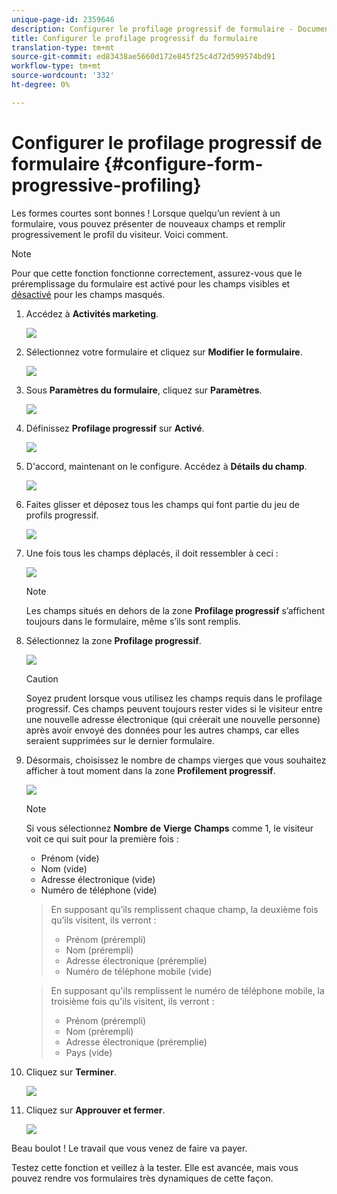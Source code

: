 ```yaml
---
unique-page-id: 2359646
description: Configurer le profilage progressif de formulaire - Documents marketing - Documentation du produit
title: Configurer le profilage progressif du formulaire
translation-type: tm+mt
source-git-commit: ed83438ae5660d172e845f25c4d72d599574bd91
workflow-type: tm+mt
source-wordcount: '332'
ht-degree: 0%

---
```



# Configurer le profilage progressif de formulaire {#configure-form-progressive-profiling}

Les formes courtes sont bonnes ! Lorsque quelqu’un revient à un formulaire, vous pouvez présenter de nouveaux champs et remplir progressivement le profil du visiteur. Voici comment.

>[!NOTE]
>
>Pour que cette fonction fonctionne correctement, assurez-vous que le préremplissage du formulaire est activé pour les champs visibles et [désactivé](/help/marketo/product-docs/demand-generation/forms/form-fields/disable-pre-fill-for-a-form-field.md) pour les champs masqués.

1. Accédez à **Activités marketing**.

   ![](assets/ma-1.png)

1. Sélectionnez votre formulaire et cliquez sur **Modifier le formulaire**.

   ![](assets/image2014-9-15-12-3a31-3a20.png)

1. Sous **Paramètres du formulaire**, cliquez sur **Paramètres**.

   ![](assets/image2014-9-15-12-3a31-3a29.png)

1. Définissez **Profilage progressif** sur **Activé**.

   ![](assets/image2014-9-15-12-3a31-3a47.png)

1. D&#39;accord, maintenant on le configure. Accédez à **Détails du champ**.

   ![](assets/image2014-9-15-12-3a31-3a55.png)

1. Faites glisser et déposez tous les champs qui font partie du jeu de profils progressif.

   ![](assets/image2014-9-15-12-3a32-3a3.png)

1. Une fois tous les champs déplacés, il doit ressembler à ceci :

   ![](assets/image2014-9-15-12-3a32-3a12.png)

   >[!NOTE]
   >
   >Les champs situés en dehors de la zone **Profilage progressif** s’affichent toujours dans le formulaire, même s’ils sont remplis.

1. Sélectionnez la zone **Profilage progressif**.

   ![](assets/image2014-9-15-12-3a32-3a19.png)

   >[!CAUTION]
   >
   >Soyez prudent lorsque vous utilisez les champs requis dans le profilage progressif. Ces champs peuvent toujours rester vides si le visiteur entre une nouvelle adresse électronique (qui créerait une nouvelle personne) après avoir envoyé des données pour les autres champs, car elles seraient supprimées sur le dernier formulaire.

1. Désormais, choisissez le nombre de champs vierges que vous souhaitez afficher à tout moment dans la zone **Profilement progressif**.

   ![](assets/image2014-9-15-12-3a32-3a26.png)

   >[!NOTE]
   >
   >Si vous sélectionnez **Nombre** **de** **Vierge** **Champs** comme 1, le visiteur voit ce qui suit pour la première fois :
   >
   >* Prénom (vide)
   >* Nom (vide)
   >* Adresse électronique (vide)
   >* Numéro de téléphone (vide)

   >
   >En supposant qu’ils remplissent chaque champ, la deuxième fois qu’ils visitent, ils verront :
   >
   >* Prénom (prérempli)
   >* Nom (prérempli)
   >* Adresse électronique (préremplie)
   >* Numéro de téléphone mobile (vide)

   >
   >En supposant qu&#39;ils remplissent le numéro de téléphone mobile, la troisième fois qu&#39;ils visitent, ils verront :
   >
   >* Prénom (prérempli)
   >* Nom (prérempli)
   >* Adresse électronique (préremplie)
   >* Pays (vide)


1. Cliquez sur **Terminer**.

   ![](assets/image2014-9-15-12-3a33-3a35.png)

1. Cliquez sur **Approuver et fermer**.

   ![](assets/image2014-9-15-12-3a33-3a45.png)

Beau boulot ! Le travail que vous venez de faire va payer.

Testez cette fonction et veillez à la tester. Elle est avancée, mais vous pouvez rendre vos formulaires très dynamiques de cette façon.
